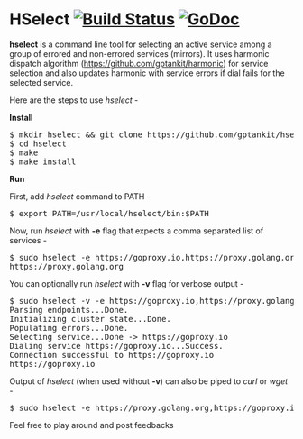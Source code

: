 # HSelect [![Build Status](https://travis-ci.com/gptankit/hselect.svg?branch=master)](https://travis-ci.com/gptankit/hselect) [![GoDoc](https://godoc.org/github.com/gptankit/hselect?status.svg)](https://pkg.go.dev/github.com/gptankit/hselect?tab=overview)

**hselect** is a command line tool for selecting an active service among a group of errored and non-errored services (mirrors). It uses harmonic dispatch algorithm (https://github.com/gptankit/harmonic) for service selection and also updates harmonic with service errors if dial fails for the selected service.

Here are the steps to use *hselect* - </br>

**Install**

<pre>
$ mkdir hselect && git clone https://github.com/gptankit/hselect hselect/
$ cd hselect
$ make
$ make install
</pre>

**Run**

First, add *hselect* command to PATH - 
<pre>
$ export PATH=/usr/local/hselect/bin:$PATH
</pre>

Now, run *hselect* with **-e** flag that expects a comma separated list of services - 

<pre>
$ sudo hselect -e https://goproxy.io,https://proxy.golang.org,https://gocenter.io
https://proxy.golang.org
</pre>

You can optionally run *hselect* with **-v** flag for verbose output - 

<pre>
$ sudo hselect -v -e https://goproxy.io,https://proxy.golang.org,https://gocenter.io
Parsing endpoints...Done.
Initializing cluster state...Done.
Populating errors...Done.
Selecting service...Done -> https://goproxy.io
Dialing service https://goproxy.io...Success.
Connection successful to https://goproxy.io
https://goproxy.io
</pre>

Output of *hselect* (when used without **-v**) can also be piped to *curl* or *wget* - 

<pre>
$ sudo hselect -e https://proxy.golang.org,https://goproxy.io,https://gocenter.io | xargs wget
</pre>

Feel free to play around and post feedbacks

